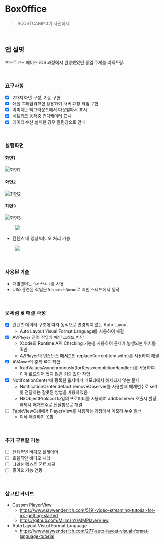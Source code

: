 # BoxOffice

> BOOSTCAMP 3기 사전과제 

&nbsp;
## 앱 설명

부스트코스 에이스 iOS 과정에서 완성했었던 동일 주제를 리팩토링.

&nbsp;
### 요구사항
* [x] 2가지 화면 구성, 기능 구현
* [x] 애플 프레임워크만 활용하여 서버 요청 작업 구현
* [x] 이미지는 백그라운드에서 다운받아서 표시
* [x] 네트워크 동작중 인디케이터 표시
* [x] 데이터 수신 실패한 경우 알림창으로 안내

&nbsp;
### 실행화면


#### 화면1

![화면1](https://github.com/0jun0815/BoxOffice/Images/1.png)

#### 화면2

![화면2](https://github.com/0jun0815/BoxOffice/Images/2.png)

#### 화면3

![화면3](https://github.com/0jun0815/BoxOffice/Images/3.png)



&nbsp;&nbsp;&nbsp;&nbsp;&nbsp;&nbsp;&nbsp;&nbsp;![](https://github.com/0jun0815/YJContentsViewer/blob/master/ImageZoomInOut.gif)

* 컨텐츠 내 영상/비디오 처리 가능

&nbsp;&nbsp;&nbsp;&nbsp;&nbsp;&nbsp;&nbsp;&nbsp;![](https://github.com/0jun0815/YJContentsViewer/blob/master/PlayVideo.gif)

&nbsp;
### 사용된 기술
* 개발언어는 `Swift4.2`를 사용
* UI와 관련된 작업은 `DispatchQueue`로 메인 스레드에서 동작

&nbsp;
### 문제점 및 해결 과정
* [x] 컨텐츠 데이터 구조에 따라 동적으로 변경되지 않는 Auto Layout
    * Auto Layout Visual Format Language를 사용하여 해결
* [x] AVPlayer 관련 작업의 메인 스레드 차단
    * Xcode의 Runtime API Checking 기능을 사용하여 문제가 발생되는 위치를 확인
    * AVPlayer의 인스턴스 메서드인 replaceCurrentItem(with:)를 사용하여 해결
* [x] AVAsset의 중복 로드 작업
    * loadValuesAsynchronously(forKeys:completionHandler:)를 사용하여 이미 로드되어 있지 않은 키의 값만 작업
* [x] NotificationCenter에 등록한 옵저버가 메모리에서 해제되지 않는 문제 
    * NotificationCenter.default.removeObserver를 사용할때 매개변수로 self를 전달하는 잘못된 방법을 사용하였음
    * NSObjectProtocol 타입의 프로퍼티를 사용하여 addObserver 호출시 할당, 해제시 매개변수로 전달함으로 해결
* [ ]  TableViewCell에서 PlayerView를 사용하는 과정에서 메모리 누수 발생
    * 아직 해결하지 못함
    
&nbsp;
### 추가 구현할 기능
* [ ] 전체화면 비디오 플레이어
* [ ] 효율적인 비디오 처리
* [ ] 다양한 텍스트 폰트 제공
* [ ] 좋아요 기능 연동

&nbsp;
### 참고한 사이트
* Custom PlayerView
    * https://www.raywenderlich.com/5191-video-streaming-tutorial-for-ios-getting-started
    * https://github.com/MillmanY/MMPlayerView
* Auto Layout Visual Format Language
    * https://www.raywenderlich.com/277-auto-layout-visual-format-language-tutorial

